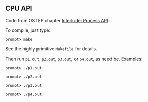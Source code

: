 ## CPU API

Code from OSTEP chapter [Interlude: Process API](http://pages.cs.wisc.edu/~remzi/OSTEP/cpu-api.pdf).

To compile, just type:
```
prompt> make
```

See the highly primitive `Makefile` for details.

Then run `p1.out`, `p2.out`, `p3.out`, or `p4.out`, as need be. Examples:

```
prompt> ./p1.out
```

```
prompt> ./p2.out
```

```
prompt> ./p3.out
```

```
prompt> ./p4.out
```




